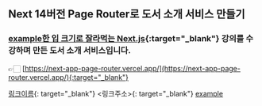 ## Next 14버전 Page Router로 도서 소개 서비스 만들기
### <a href="http://example.com/" target="_blank">example</a>[한 입 크기로 잘라먹는 Next.js](https://inf.run/kx4Pe){:target="_blank"} 강의를 수강하며 만든 도서 소개 서비스입니다.</br>
👉🏻 [https://next-app-page-router.vercel.app/](https://next-app-page-router.vercel.app/){:target="_blank"}

[링크이름](링크주소){: target="_blank"}
<링크주소>{: target="_blank"}
<a href="http://example.com/" target="_blank">example</a>
